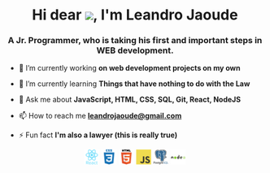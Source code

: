 <h1 align="center">Hi dear <img src="https://raw.githubusercontent.com/kaueMarques/kaueMarques/master/hi.gif" width="30px">, I'm Leandro Jaoude</h1>
<h3 align="center">A Jr. Programmer, who is taking his first and important steps in WEB development.</h3>

- 🔭 I’m currently working **on web development projects on my own**

- 🌱 I’m currently learning **Things that have nothing to do with the Law**

- 💬 Ask me about **JavaScript, HTML, CSS, SQL, Git, React, NodeJS**

- 📫 How to reach me **leandrojaoude@gmail.com**

- ⚡ Fun fact **I'm also a lawyer (this is really true)**

<p align="center">
<img src="https://raw.githubusercontent.com/devicons/devicon/master/icons/react/react-original-wordmark.svg" alt="react" width="30" height="30"/>
<img src="https://raw.githubusercontent.com/devicons/devicon/master/icons/css3/css3-plain-wordmark.svg" alt="css3"  width="30" height="30"/>
<img src="https://raw.githubusercontent.com/devicons/devicon/master/icons/html5/html5-original-wordmark.svg" alt="html5"  width="30" height="30"/>
<img src="https://raw.githubusercontent.com/devicons/devicon/master/icons/javascript/javascript-original.svg" alt="javascript" width="30" height="30"/>
<img src="https://raw.githubusercontent.com/devicons/devicon/master/icons/postgresql/postgresql-original-wordmark.svg" alt="postgresql" width="30" height="30"/>
<img src="https://raw.githubusercontent.com/devicons/devicon/master/icons/nodejs/nodejs-original-wordmark.svg" alt="nodejs" width="30" height="30"/></p><p align="center">

